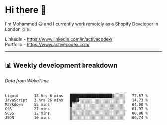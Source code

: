 # Hi there 👋

I'm Mohammed 😃 and I currently work remotely as a Shopify Developer in London 🇬🇧.

LinkedIn - https://www.linkedin.com/in/activecodex/
<br/>
Portfolio - https://www.activecodex.com/

---

## 📊 Weekly development breakdown
###### Data from WakaTime

<!--START_SECTION:waka-->

```text
Liquid       18 hrs 6 mins   ███████████████████▒░░░░░   77.57 %
JavaScript   3 hrs 26 mins   ███▓░░░░░░░░░░░░░░░░░░░░░   14.73 %
Markdown     55 mins         █░░░░░░░░░░░░░░░░░░░░░░░░   04.00 %
CSS          27 mins         ▒░░░░░░░░░░░░░░░░░░░░░░░░   01.97 %
SCSS         12 mins         ▒░░░░░░░░░░░░░░░░░░░░░░░░   00.86 %
JSON         10 mins         ▒░░░░░░░░░░░░░░░░░░░░░░░░   00.74 %
```

<!--END_SECTION:waka-->
